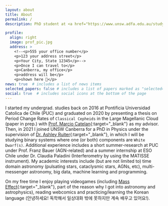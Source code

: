 ```yaml
---
layout: about
title: About
permalink: /
description: PhD student at <a href="https://www.unsw.adfa.edu.au/study/postgraduate-research/doctor-philosophy-phd">UNSW Canberra</a>. Website is a work in progress.

profile:
  align: right
  image: prof_pic.jpg
  address: >
    <!--<p>555 your office number</p>
    <p>123 your address street</p>
    <p>Your City, State 12345</p>-->
    <p>Once I can travel to</p>
    <p>Canberra, my office</p>
    <p>address will be</p>
    <p>shown here 🥲</p>
news: true  # includes a list of news items
selected_papers: false # includes a list of papers marked as "selected={true}"
social: true  # includes social icons at the bottom of the page
---
```


I started my undergrad. studies back on 2016 at Pontificia Universidad Catolica de Chile (PUC) and graduated on 2020 by presenting a thesis on Period Change Rates of `Classical Cepheids` in the Large Magellanic Cloud (paper in prep.) with [Prof. Marcio Catelan](https://www.astro.puc.cl/~mcatelan/){:target="\_blank"} as my advisor. Then, in 2021 I joined UNSW Canberra for a PhD in Physics under the supervision of [Dr. Ashley Ruiter](https://ashleyruiterastro.wordpress.com/){:target="\_blank"}, in which I will be studying binary systems where one (or both) components are `White Dwarf(s)`. Additional experience includes a short summer-research at PUC under Prof. Franz Bauer (AGN-related) and a summer internship at ESO Chile under Dr. Claudia Paladini (Interferometry by using the MATISSE instrument).  My academic interests include (but are not limited to) time domain astronomy (pulsating stars, cataclysmic stars, AGNs, etc), multi-messenger astronomy, big data, machine learning and programming.

On my free time I enjoy playing videogames (including [Mass Effect](https://en.wikipedia.org/wiki/Mass_Effect){:target="\_blank"}, part of the reason why I got into astronomy and astrophysics), reading webcomics and practicing/learning the Korean language (안녕하세요! 독학해서 일상대화 밖에 못하지만 계속 배우고 있어요!). 
